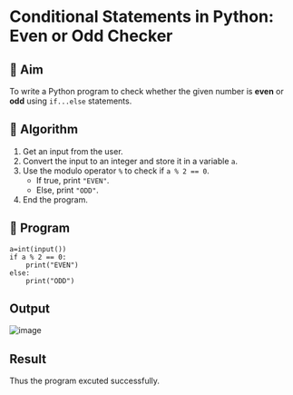 # Conditional Statements in Python: Even or Odd Checker

## 🎯 Aim
To write a Python program to check whether the given number is **even** or **odd** using `if...else` statements.

## 🧠 Algorithm
1. Get an input from the user.
2. Convert the input to an integer and store it in a variable `a`.
3. Use the modulo operator `%` to check if `a % 2 == 0`.
   - If true, print `"EVEN"`.
   - Else, print `"ODD"`.
4. End the program.

## 🧾 Program
```
a=int(input())
if a % 2 == 0:
    print("EVEN")
else:
    print("ODD")
```
## Output
![image](https://github.com/user-attachments/assets/78496040-4268-4fe0-b0c4-fbbe451e1ccf)

## Result
Thus the program excuted successfully.
